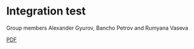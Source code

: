 # Integration test

Group members Alexander Gyurov, Bancho Petrov and Rumyana Vaseva 

[PDF](https://github.com/nikolai94/Integration_test_ex/blob/master/docs.pdf)

